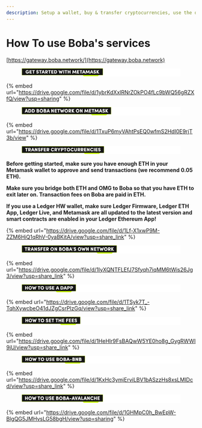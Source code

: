 ```yaml
---
description: Setup a wallet, buy & transfer cryptocurrencies, use the different chains...
---
```


# How To use Boba's services

[https://gateway.boba.network/](https://gateway.boba.network)

<figure><img src="../../.gitbook/assets/Artboard 1 (1) (1).png" alt=""><figcaption></figcaption></figure>

{% embed url="https://drive.google.com/file/d/1ybrKdXxlRNrZOkPO4fLc9bWQ56gRZXfQ/view?usp=sharing" %}

<figure><img src="../../.gitbook/assets/Artboard 2 (3).png" alt=""><figcaption></figcaption></figure>

{% embed url="https://drive.google.com/file/d/1TxuP6myVAhtPsEQ0wfmS2HdI0E9rjT3b/view" %}

<figure><img src="../../.gitbook/assets/Artboard 3 (3) (1).png" alt=""><figcaption></figcaption></figure>

**Before getting started, make sure you have enough ETH in your Metamask wallet to approve and send transactions (we recommend 0.05 ETH).**

**Make sure you bridge both ETH and OMG to Boba so that you have ETH to exit later on. Transaction fees on Boba are paid in ETH.**

**If you use a Ledger HW wallet, make sure Ledger Firmware, Ledger ETH App, Ledger Live, and Metamask are all updated to the latest version and smart contracts are enabled in your Ledger Ethereum App!**

{% embed url="https://drive.google.com/file/d/1Lf-X1xwP9M-ZZM6HiQ1qRhV-0yaBKitA/view?usp=share_link" %}

<figure><img src="../../.gitbook/assets/Artboard 4.png" alt=""><figcaption></figcaption></figure>

{% embed url="https://drive.google.com/file/d/1IyXQNTFLEfJ7Sfyqh7iqMM6tWis26Jg3/view?usp=share_link" %}

<figure><img src="../../.gitbook/assets/Artboard 5 (3).png" alt=""><figcaption></figcaption></figure>

{% embed url="https://drive.google.com/file/d/1TSyk7T_-TqhXywcbeO41dJZgCsrPIzGq/view?usp=share_link" %}

<figure><img src="../../.gitbook/assets/Artboard 6.png" alt=""><figcaption></figcaption></figure>

{% embed url="https://drive.google.com/file/d/1HeHlr9FsBAQwW5YE0ho8g_GygRWWI9jU/view?usp=share_link" %}

<figure><img src="../../.gitbook/assets/Artboard 7 (1).png" alt=""><figcaption></figcaption></figure>

{% embed url="https://drive.google.com/file/d/1KxHc3ymjErviLBV1bASzzHs8xsLMIDcd/view?usp=share_link" %}

<figure><img src="../../.gitbook/assets/Artboard 8.png" alt=""><figcaption></figcaption></figure>

{% embed url="https://drive.google.com/file/d/1GHMpC0h_BwEpW-BlgQG5JMHvsLG58bgH/view?usp=sharing" %}
